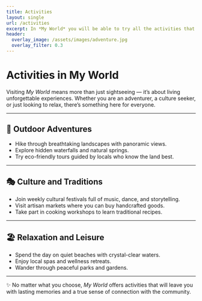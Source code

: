 ```yaml
---
title: Activities
layout: single 
url: /activities
excerpt: In *My World* you will be able to try all the activities that you can imagine
header:
  overlay_image: /assets/images/adventure.jpg
  overlay_filter: 0.3
---
```


# Activities in My World 

Visiting *My World* means more than just sightseeing — it’s about living unforgettable experiences. Whether you are an adventurer, a culture seeker, or just looking to relax, there’s something here for everyone.  

---

## 🌄 Outdoor Adventures
- Hike through breathtaking landscapes with panoramic views.  
- Explore hidden waterfalls and natural springs.  
- Try eco-friendly tours guided by locals who know the land best.  

---

## 🎭 Culture and Traditions
- Join weekly cultural festivals full of music, dance, and storytelling.  
- Visit artisan markets where you can buy handcrafted goods.  
- Take part in cooking workshops to learn traditional recipes.  

---

## 🏖 Relaxation and Leisure
- Spend the day on quiet beaches with crystal-clear waters.  
- Enjoy local spas and wellness retreats.  
- Wander through peaceful parks and gardens.  

---

✨ No matter what you choose, *My World* offers activities that will leave you with lasting memories and a true sense of connection with the community.